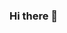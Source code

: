 ### Hi there 👋

<!--
**MautushiD/MautushiD** is a ✨ _special_ ✨ repository because its `README.md` (this file) appears on your GitHub profile.

Here are some ideas to get you started:

_ 👋 Hi, I’m Mautushi Das
- 🔭 I’m currently a Ph.D. student in the School of Animal Sciences at Virginia Tech
- 🌱 I’m currently working in The lab of Animal Data Sciences
_ 💞️ I work is based on Computer Vision, Data analysis and Machine Learning
- 📫 How to reach me mautushid@vt.edu
- 😄 Pronouns: MOU - TOO - SHE
- ⚡ Fun fact:
-->
